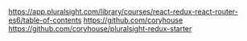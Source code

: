 https://app.pluralsight.com/library/courses/react-redux-react-router-es6/table-of-contents
https://github.com/coryhouse
https://github.com/coryhouse/pluralsight-redux-starter

